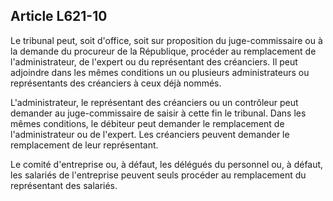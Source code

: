 Article L621-10
----
Le tribunal peut, soit d'office, soit sur proposition du juge-commissaire ou à
la demande du procureur de la République, procéder au remplacement de
l'administrateur, de l'expert ou du représentant des créanciers. Il peut
adjoindre dans les mêmes conditions un ou plusieurs administrateurs ou
représentants des créanciers à ceux déjà nommés.

L'administrateur, le représentant des créanciers ou un contrôleur peut demander
au juge-commissaire de saisir à cette fin le tribunal. Dans les mêmes
conditions, le débiteur peut demander le remplacement de l'administrateur ou de
l'expert. Les créanciers peuvent demander le remplacement de leur représentant.

Le comité d'entreprise ou, à défaut, les délégués du personnel ou, à défaut, les
salariés de l'entreprise peuvent seuls procéder au remplacement du représentant
des salariés.

